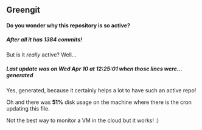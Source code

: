 ## Greengit

#### Do you wonder why this repository is so active?

##### After all it has 1384 commits!

But is it *really* active? Well...

##### Last update was on Wed Apr 10 at 12:25:01 when those lines were... generated

Yes, generated, because it certainly helps a lot to have such an active repo!

Oh and there was **51%** disk usage on the machine
where there is the cron updating this file.

Not the best way to monitor a VM in the cloud but it works! :)

